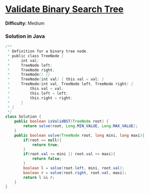 # [Validate Binary Search Tree](https://leetcode.com/problems/validate-binary-search-tree/)
**Difficulty:** Medium

### Solution in Java
```java
/**
 * Definition for a binary tree node.
 * public class TreeNode {
 *     int val;
 *     TreeNode left;
 *     TreeNode right;
 *     TreeNode() {}
 *     TreeNode(int val) { this.val = val; }
 *     TreeNode(int val, TreeNode left, TreeNode right) {
 *         this.val = val;
 *         this.left = left;
 *         this.right = right;
 *     }
 * }
 */
class Solution {
    public boolean isValidBST(TreeNode root) {
        return solve(root, Long.MIN_VALUE, Long.MAX_VALUE); 
    }
    public boolean solve(TreeNode root, long mini, long maxi){
        if(root == null){
            return true;
        }
        if(root.val <= mini || root.val >= maxi){
            return false;
        }
        boolean l = solve(root.left, mini, root.val);
        boolean r = solve(root.right, root.val, maxi);
        return l && r;
    }
}
```
